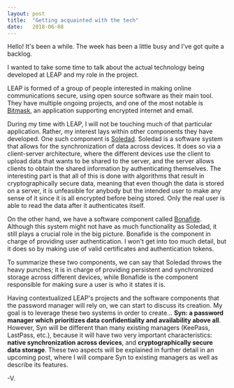 ```yaml
---
layout: post
title:  "Getting acquainted with the tech"
date:   2018-06-08
---
```

Hello! It's been a while. The week has been a little busy and I've got quite a backlog.

I wanted to take some time to talk about the actual technology being developed at LEAP and my role in the project. 

LEAP is formed of a group of people interested in making online communications secure, using open source software as their main tool. They have multiple ongoing projects, and one of the most notable is [Bitmask](https://bitmask.net/), an application supporting encrypted internet and email. 

During my time with LEAP, I will not be touching much of that particular application. Rather, my interest lays within other components they have developed. One such component is [Soledad](https://leap.se/soledad). Soledad is a software system that allows for the synchronization of data across devices. It does so via a client-server architecture, where the different devices use the client to upload data that wants to be shared to the server, and the server allows clients to obtain the shared information by authenticating themselves. The interesting part is that all of this is done with algorithms that result in cryptographically secure data, meaning that even though the data is stored on a server, it is unfeasible for anybody but the intended user to make any sense of it since it is all encrypted before being stored. Only the real user is able to read the data after it authenticates itself. 

On the other hand, we have a software component called [Bonafide](https://leap.se/en/docs/design/bonafide). Although this system might not have as much functionality as Soledad, it still plays a crucial role in the big picture. Bonafide is the component in charge of providing user authentication. I won't get into too much detail, but it does so by making use of valid certificates and authentication tokens. 

To summarize these two components, we can say that Soledad throws the heavy punches; it is in charge of providing persistent and synchronized storage across different devices, while Bonafide is the component responsible for making sure a user is who it states it is.

Having contextualized LEAP's projects and the software components that the password manager will rely on, we can start to discuss its creation. My goal is to leverage these two systems in order to create... **Syn: a password manager which prioritizes data confidentiality and availability above all**. However, Syn will be different than many existing managers (KeePass, LastPass, etc.), because it will have two very important characteristics: **native synchronization across devices**, and **cryptographically secure data storage**. These two aspects will be explained in further detail in an upcoming post, where I will compare Syn to existing managers as well as describe its features.


-V.
